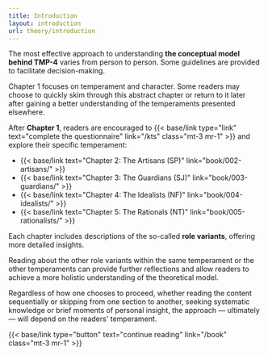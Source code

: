 ```yaml
---
title: Introduction
layout: introduction
url: theory/introduction
---
```


The most effective approach to understanding **the conceptual model behind TMP-4** varies from person to person. Some guidelines are provided to facilitate decision-making.

Chapter 1 focuses on temperament and character. Some readers may choose to quickly skim through this abstract chapter or return to it later after gaining a better understanding of the temperaments presented elsewhere.

After **Chapter 1**, readers are encouraged to {{< base/link type="link" text="complete the questionnaire" link="/kts" class="mt-3 mr-1" >}} and explore their specific temperament:

- {{< base/link text="Chapter 2: The Artisans (SP)" link="book/002-artisans/" >}}
- {{< base/link text="Chapter 3: The Guardians (SJ)" link="book/003-guardians/" >}}
- {{< base/link text="Chapter 4: The Idealists (NF)" link="book/004-idealists/" >}}
- {{< base/link text="Chapter 5: The Rationals (NT)" link="book/005-rationalists/" >}}

Each chapter includes descriptions of the so-called **role variants**, offering more detailed insights.

Reading about the other role variants within the same temperament or the other temperaments can provide further reflections and allow readers to achieve a more holistic understanding of the theoretical model.

Regardless of how one chooses to proceed, whether reading the content sequentially or skipping from one section to another, seeking systematic knowledge or brief moments of personal insight, the approach — ultimately — will depend on the readers' temperament.

{{< base/link type="button" text="continue reading" link="/book" class="mt-3 mr-1" >}}